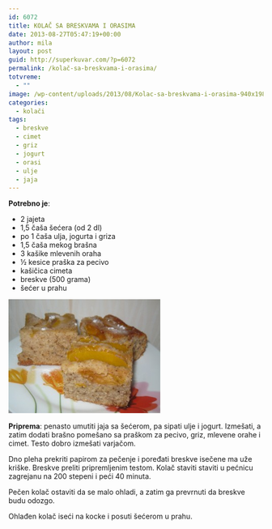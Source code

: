 ```yaml
---
id: 6072
title: KOLAČ SA BRESKVAMA I ORASIMA
date: 2013-08-27T05:47:19+00:00
author: mila
layout: post
guid: http://superkuvar.com/?p=6072
permalink: /kolač-sa-breskvama-i-orasima/
totvreme:
  - ""
image: /wp-content/uploads/2013/08/Kolac-sa-breskvama-i-orasima-940x198.jpg
categories:
  - kolači
tags:
  - breskve
  - cimet
  - griz
  - jogurt
  - orasi
  - ulje
  - jaja
---
```

**Potrebno je**:

  * 2 jajeta
  * 1,5 čaša šećera (od 2 dl)
  * po 1 čaša ulja, jogurta i griza
  * 1,5 čaša mekog brašna
  * 3 kašike mlevenih oraha
  * ½ kesice praška za pecivo
  * kašičica cimeta
  * breskve (500 grama)
  * šećer u prahu

[<img class="alignnone size-medium wp-image-6074" src="/wp-content/uploads/2013/08/Kolac-sa-breskvama-i-orasima-300x225.jpg" alt="Kolac sa breskvama i orasima" width="300" height="225" />](/wp-content/uploads/2013/08/Kolac-sa-breskvama-i-orasima.jpg)

**Priprema**: penasto umutiti jaja sa šećerom, pa sipati ulje i jogurt. Izmešati, a zatim dodati brašno pomešano sa praškom za pecivo, griz, mlevene orahe i cimet. Testo dobro izmešati varjačom.

Dno pleha prekriti papirom za pečenje i poređati breskve isečene ma uže kriške. Breskve preliti pripremljenim testom. Kolač staviti staviti u pećnicu zagrejanu na 200 stepeni i peći 40 minuta.

Pečen kolač ostaviti da se malo ohladi, a zatim ga prevrnuti da breskve budu odozgo.

Ohlađen kolač iseći na kocke i posuti šećerom u prahu.